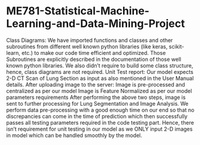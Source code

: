 # ME781-Statistical-Machine-Learning-and-Data-Mining-Project
Class Diagrams: We have imported functions and classes and other subroutines from different well known python libraries (like keras, scikit-learn, etc.) to make our code time efficient and optimized. Those Subroutines are explicitly described in the documentation of those well known python libraries. We also didn’t require to build some class structure, hence, class diagrams are not required.
Unit Test report: Our model expects 2-D CT Scan of Lung Section as input as also mentioned in the User Manual details. After uploading image to the server:
Image is pre-processed and centralized as per our model
Image is Feature Normalized as per our model parameters requirements
After performing the above two steps, image is sent to further processing for Lung Segmentation and Image Analysis. We perform data pre-processing with a good enough time on our end so that no discrepancies can come in the time of prediction which then successfully passes all testing parameters required in the code testing part. Hence, there isn’t requirement for unit testing in our model as we ONLY input 2-D images in model which can be handled smoothly by the model.
